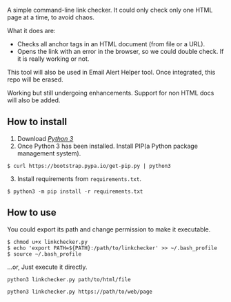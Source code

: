 A simple command-line link checker.
It could only check only one HTML page at a time, to avoid chaos.

What it does are:
- Checks all anchor tags in an HTML document (from file or a URL).
- Opens the link with an error in the browser, so we could double check. If it is
  really working or not.

This tool will also be used in Email Alert Helper tool. Once integrated, this repo will be erased.

Working but still undergoing enhancements.
Support for non HTML docs will also be added.

## How to install

1. Download [_Python 3_](https://www.python.org/downloads/)
2. Once Python 3 has been installed. Install PIP(a Python package management system).

```shell
$ curl https://bootstrap.pypa.io/get-pip.py | python3
```

3. Install requirements from `requirements.txt`.

```shell
$ python3 -m pip install -r requirements.txt
```

## How to use
You could export its path and change permission to make it executable.

```shell
$ chmod u+x linkchecker.py
$ echo 'export PATH=${PATH}:/path/to/linkchecker' >> ~/.bash_profile
$ source ~/.bash_profile
```

...or, Just execute it directly.

```shell
python3 linkchecker.py path/to/html/file
```

```shell
python3 linkchecker.py https://path/to/web/page
```